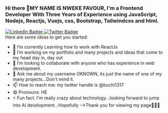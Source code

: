 ### Hi there 👋MY NAME IS NWEKE FAVOUR, I'm a Frontend Developer With Three Years of Experience using JavaScript, Nodejs, Reactjs, Vuejs, css, Bootstrap, Tailwindcss and html.
<div id="badges">
  <a href="[your-linkedin-UR](https://www.linkedin.com/in/favour-nweke-42209425a/)L">
    <img src="https://img.shields.io/badge/LinkedIn-blue?style=for-the-badge&logo=linkedin&logoColor=white" alt="LinkedIn Badge"/>
  </a>
  <a href="https://x.com/Nweke_19">
    <img src="https://img.shields.io/badge/Twitter-blue?style=for-the-badge&logo=twitter&logoColor=white" alt="Twitter Badge"/>
  </a>
</div>
<!--
**Oknown15/Oknown15** is a ✨ _special_ ✨ repository because its `README.md` (this file) appears on your GitHub profile-->
Here are some ideas to get you started:

- 🔭 I’m currently Learning how to work with ReactJs 
- 🌱 I’m  working on my portfolio and many projects and ideas that come to my head day in, day out
- 👯 I’m looking to collaborate with anyone who has experience in web development.
- 💬 Ask me about my username OKNOWN, its just the name of one of my many projects...Don't mind it.
- 📫 How to reach me: my twitter handle is @buchi1317
- 😄 Pronouns: HE
- ⚡ Fun fact: I'm really crazy about technology...looking forward to jump into AI development...Hopefully
-->Thank you for viewing my page🤲🙏🙏
